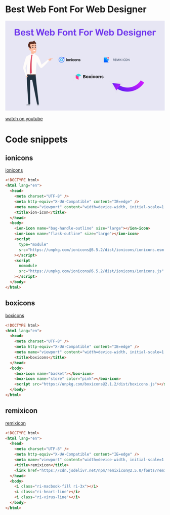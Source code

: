 # Best Web Font For Web Designer

![thumbnile](thumbnail.png)

[watch on youtube](https://youtu.be/FDMNF8SNxM0)

# Code snippets

## ionicons

[ionicons](https://ionic.io/ionicons)

```html
<!DOCTYPE html>
<html lang="en">
  <head>
    <meta charset="UTF-8" />
    <meta http-equiv="X-UA-Compatible" content="IE=edge" />
    <meta name="viewport" content="width=device-width, initial-scale=1.0" />
    <title>ion-icon</title>
  </head>
  <body>
    <ion-icon name="bag-handle-outline" size="large"></ion-icon>
    <ion-icon name="flask-outline" size="large"></ion-icon>
    <script
      type="module"
      src="https://unpkg.com/ionicons@5.5.2/dist/ionicons/ionicons.esm.js"
    ></script>
    <script
      nomodule
      src="https://unpkg.com/ionicons@5.5.2/dist/ionicons/ionicons.js"
    ></script>
  </body>
</html>
```

## boxicons

[boxicons](https://boxicons.com/)

```html
<!DOCTYPE html>
<html lang="en">
  <head>
    <meta charset="UTF-8" />
    <meta http-equiv="X-UA-Compatible" content="IE=edge" />
    <meta name="viewport" content="width=device-width, initial-scale=1.0" />
    <title>boxicons</title>
  </head>
  <body>
    <box-icon name="basket"></box-icon>
    <box-icon name="store" color="pink"></box-icon>
    <script src="https://unpkg.com/boxicons@2.1.2/dist/boxicons.js"></script>
  </body>
</html>
```

## remixicon

[remixicon](https://remixicon.com/)

```html
<!DOCTYPE html>
<html lang="en">
  <head>
    <meta charset="UTF-8" />
    <meta http-equiv="X-UA-Compatible" content="IE=edge" />
    <meta name="viewport" content="width=device-width, initial-scale=1.0" />
    <title>remixicon</title>
    <link href="https://cdn.jsdelivr.net/npm/remixicon@2.5.0/fonts/remixicon.css" rel="stylesheet">
  </head>
  <body>
    <i class="ri-macbook-fill ri-3x"></i>
    <i class="ri-heart-line"></i>
    <i class="ri-virus-line"></i>
  </body>
</html>
```